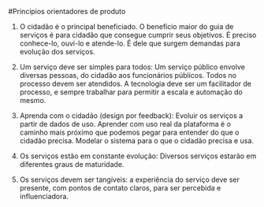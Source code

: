
#Principios orientadores de produto

1. O cidadão é o principal beneficiado. O benefício maior do guia de serviços
é para cidadão que consegue cumprir seus objetivos. É preciso conhece-lo, ouvi-lo e atende-lo. É dele que surgem demandas para evolução dos serviços.

2. Um serviço deve ser simples para todos: Um serviço público envolve diversas pessoas, do cidadão aos funcionários públicos. Todos no processo devem ser atendidos. A tecnologia deve ser um facilitador de processo, e sempre trabalhar para permitir a escala e automação do mesmo.

3. Aprenda com o cidadão (design por feedback): Evoluir os serviços a partir de dados de uso. Aprender com uso real da plataforma é o caminho mais próximo que podemos pegar para entender do que o cidadão precisa. Modelar o sistema para o que o cidadão precisa e usa.

4. Os serviços estão em constante evolução: Diversos serviços estarão em diferentes graus de maturidade. 

5. Os serviços devem ser tangíveis: a experiência do serviço deve ser presente, com pontos de contato claros, para ser percebida e influenciadora.